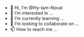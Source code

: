 - 👋 Hi, I’m @Hy-Iam-Noval
- 👀 I’m interested in ...
- 🌱 I’m currently learning ...
- 💞️ I’m looking to collaborate on ...
- 📫 How to reach me ...

<!---
Hy-Iam-Noval/Hy-Iam-Noval is a ✨ special ✨ repository because its `README.md` (this file) appears on your GitHub profile.
You can click the Preview link to take a look at your changes.
--->
